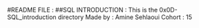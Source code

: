 #README FILE :
##SQL INTRODUCTION :
This is the 0x0D-SQL_introduction directory 
Made by : Amine Sehlaoui
Cohort : 15
